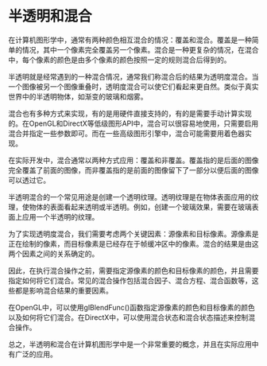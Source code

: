 # 半透明和混合

在计算机图形学中，通常有两种颜色相互混合的情况：覆盖和混合。覆盖是一种简单的情况，其中一个像素完全覆盖另一个像素。混合是一种更复杂的情况，在混合中，每个像素的颜色是由多个像素的颜色按照一定的规则混合后得到的。

半透明就是经常遇到的一种混合情况，通常我们称混合后的结果为透明度混合。当一个图像被另一个图像重叠时，透明度混合可以使它们看起来更自然。类似于真实世界中的半透明物体，如渐变的玻璃和烟雾。

混合也有多种方式来实现，有的是用硬件直接支持的，有的是需要手动计算实现的。在OpenGL和DirectX等低级图形API中，混合可以很容易地使用，只需要启用混合并指定一些参数即可。而在一些高级图形引擎中，混合可能需要用着色器实现。

在实际开发中，混合通常以两种方式应用：覆盖和非覆盖。覆盖指的是后面的图像完全覆盖了前面的图像，而非覆盖指的是前面的图像留下了一部分以便后面的图像可以透过它。

半透明混合的一个常见用途是创建一个透明纹理。透明纹理是在物体表面应用的纹理，使物体的表面看起来透明或半透明。例如，创建一个玻璃效果，需要在玻璃表面上应用一个半透明的纹理。

为了实现透明度混合，我们需要考虑两个关键因素：源像素和目标像素。源像素是正在绘制的像素，而目标像素是已经存在于帧缓冲区中的像素。混合的结果是由这两个因素之间的关系确定的。

因此，在执行混合操作之前，需要指定源像素的颜色和目标像素的颜色，并且需要指定如何将它们混合。常见的混合操作包括混合因子、混合方程、混合函数等，这些都是影响混合结果的重要因素。

在OpenGL中，可以使用glBlendFunc()函数指定源像素的颜色和目标像素的颜色以及如何将它们混合。在DirectX中，可以使用混合状态和混合状态描述来控制混合操作。

总之，半透明和混合在计算机图形学中是一个非常重要的概念，并且在实际应用中有广泛的应用。